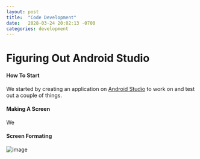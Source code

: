 ```yaml
---
layout: post
title:  "Code Development"
date:   2028-03-24 20:02:13 -0700
categories: development
---
```


# Figuring Out Android Studio

#### How To Start

We started by creating an application on [Android Studio](https://developer.android.com/studio) to work on and test out a couple of things.

#### Making A Screen

We 

#### Screen Formating

![image]()